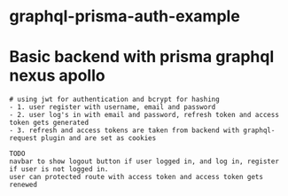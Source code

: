 # graphql-prisma-auth-example

  # Basic backend with prisma graphql nexus apollo
    # using jwt for authentication and bcrypt for hashing
    - 1. user register with username, email and password
    - 2. user log's in with email and password, refresh token and access token gets generated
    - 3. refresh and access tokens are taken from backend with graphql-request plugin and are set as cookies
    
    TODO
    navbar to show logout button if user logged in, and log in, register if user is not logged in. 
    user can protected route with access token and access token gets renewed 
